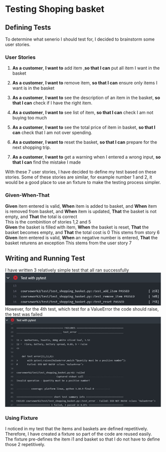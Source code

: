 # Testing Shoping basket

## Defining Tests
To determine what senerio I should test for, I decided to brainstorm some user stories.   
### User Stories   
1. **As a customer**, **I want to** add item ,**so that I can** put all item I want in the basket   

2. **As a customer**, **I want to** remove item, **so that I can** ensure only items I want is in the basket  

3. **As a customer**, **I want to** see the description of an item in the basket, **so that I can** check if I have the right item.   

4. **As a customer**, **I want to** see list of item, **so that I can** check I am not buying too much

5. **As a customer**, **I want to** see the total price of item in basket, **so that I can** check that I am not over spending.

6. **As a customer**, **I want to** reset the basket, **so that I can** prepare for the next shopping trip.   

7. **As a customer**, **I want to** get a warning when I entered a wrong input, **so that I can** find the mistake I made   

With these 7 user stories, I have decided to define my test based on these stories.
Some of these stories are similar, for example number 1 and 2, it would be a good place to use an fixture to make the testing process simpler. 

### Given-When-That
**Given** item entered is valid, **When** item is added to basket, and **When** item is removed from basket, and **When** item is updated, **That** the basket is not empty, and **That** the total is correct   
This is the combinition of stories 1,2 and 5   
**Given** the basket is filled with item, **When** the basket is reset, **That** the basket becomes empty, and **That** the total cost is 0
This stems from story 6   
**Given** item entered is valid, **When** an negative number is entered, **That** the basket returens an exception
This stems from the user story 7
## Writing and Running Test
I have written 3 relatively simple test that all ran successfully
![image](test_screenshot\test_1_2_3.jpg) 
However, for the 4th test, which test for a ValueError the code should raise, the test was failed
![image](test_screenshot\test_4.jpg) 
### Using Fixture
I noticed in my test that the items and baskets are defined repetitively. Therefore, I have created a fixture so part of the code are reused easily.   
The fixture pre-defines the item i1 and basket so that I do not have to define those 2 repetitively.

